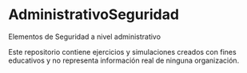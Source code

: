 # AdministrativoSeguridad
Elementos de Seguridad a nivel administrativo

Este repositorio contiene ejercicios y simulaciones creados con fines educativos y no representa información real de ninguna organización.
